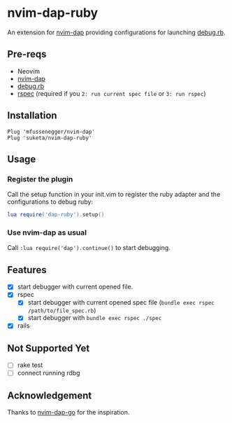 # nvim-dap-ruby

An extension for [nvim-dap](https://github.com/mfussenegger/nvim-dap) providing configurations for launching [debug.rb](https://github.com/ruby/debug).

## Pre-reqs

- Neovim
- [nvim-dap](https://github.com/mfussenegger/nvim-dap)
- [debug.rb](https://github.com/ruby/debug)
- [rspec](https://github.com/rspec/rspec-metagem) (required if you `2: run current spec file` or `3: run rspec`)

## Installation

```
Plug 'mfussenegger/nvim-dap'
Plug 'suketa/nvim-dap-ruby'
```

## Usage

### Register the plugin

Call the setup function in your init.vim to register the ruby adapter and the configurations to debug ruby:

```lua
lua require('dap-ruby').setup()
```

### Use nvim-dap as usual

Call `:lua require('dap').continue()` to start debugging.

## Features

- [x] start debugger with current opened file.
- [x] rspec
  - [x] start debugger with current opened spec file (`bundle exec rspec /path/to/file_spec.rb`)
  - [x] start debugger with `bundle exec rspec ./spec`
- [x] rails

## Not Supported Yet

- [ ] rake test
- [ ] connect running rdbg

## Acknowledgement

Thanks to [nvim-dap-go](https://github.com/leoluz/nvim-dap-go) for the inspiration.
